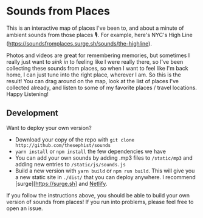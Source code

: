 # Sounds from Places

This is an interactive map of places I've been to, and about a minute of ambient sounds from those places 🎙. For example, here's NYC's High Line (https://soundsfromplaces.surge.sh/sounds/the-highline).

Photos and videos are great for remembering memories, but sometimes I really just want to _sink in_ to feeling like I were really there, so I've been collecting these sounds from places, so when I want to feel like I'm back home, I can just tune into the right place, wherever I am. So this is the result! You can drag around on the map, look at the list of places I've collected already, and listen to some of my favorite places / travel locations. Happy Listening!

## Development

Want to deploy your own version?

- Download your copy of the repo with `git clone http://github.com/thesephist/sounds`
- `yarn install` or `npm install` the few dependencies we have
- You can add your own sounds by adding .mp3 files to `/static/mp3` and adding new entries to `/static/js/sounds.js`
- Build a new version with `yarn build` or `npm run build`. This will give you a new static site in `./dist/` that you can deploy anywhere. I recommend [surge][https://surge.sh] and [Netlify](https://netlify.com).

If you follow the instructions above, you should be able to build your own version of sounds from places! If you run into problems, please feel free to open an issue.

